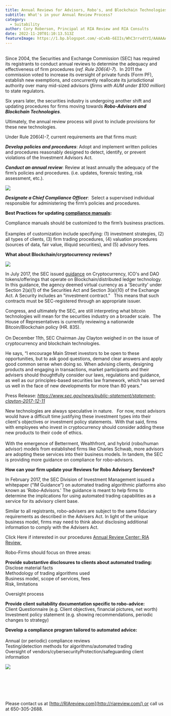 ```yaml
---
title: Annual Reviews for Advisors, Robo's, and Blockchain Technologies
subtitle: What's in your Annual Review Process?
category:
  - Suitability
author: Cory Roberson, Principal at RIA Review and RIA Consults
date: 2022-11-20T01:10:13.513Z
featureImage: https://1.bp.blogspot.com/-oCvAb-6EIIs/WhC3rrvdtYI/AAAAAAAAHQo/QrxSEiSCIOoCvOSU1QAfBkRejlKkTME9wCLcBGAs/s1600/roboadvisor1.jpeg
---
```

<!--StartFragment-->

\
Since 2004, the Securities and Exchange Commission (SEC) has required its registrants to conduct annual reviews to determine the adequacy and effectiveness of firm procedures (*ref. Rule 206(4)-7*).  In 2011 the commission voted to increase its oversight of private funds (Form PF), establish new exemptions, and concurrently reallocate its jurisdictional authority over many mid-sized advisors (*firms with AUM under $100 million*) to state regulators.

Six years later, the securities industry is undergoing another shift and updating procedures for firms moving towards ***Robo-Advisors and Blockchain Technologies***.

Ultimately, the annual review process will pivot to include provisions for these new technologies. 

Under Rule 206(4)-7, current requirements are that firms must:

***Develop policies and procedures***: Adopt and implement written policies and procedures reasonably designed to detect, identify, or prevent violations of the Investment Advisors Act.



***Conduct an annual review***: Review at least annually the adequacy of the firm’s policies and procedures. (i.e. updates, forensic testing, risk assessment, etc.).



[![](https://4.bp.blogspot.com/-KbWsTeNldY4/WjQUaogif_I/AAAAAAAAHdg/v_lm_bci-YkjOaQXqHdgTWcQvpZFipsgACLcBGAs/s640/Annual%2BReview%2B-%2BSummary.jpg)](https://sellfy.com/p/OBZW/)

***Designate a Chief Compliance Officer***:  Select a supervised individual responsible for administering the firm’s policies and procedures.

**Best Practices for updating [compliance manuals](https://sellfy.com/p/azRz/):** 



Compliance manuals should be customized to the firm’s business practices.\
\
Examples of customization include specifying: (1) investment strategies, (2) all types of clients, (3) firm trading procedures, (4) valuation procedures (sources of data, fair value, illiquid securities), and (5) advisory fees.

**What about Blockchain/cryptocurrency reviews?**

[![](https://1.bp.blogspot.com/-ikHIYMXAyXg/WhMPEozdNBI/AAAAAAAAHQ8/rK5sg_AcAO8By0FH6VSxT9V1MH9GS5zcACLcBGAs/s1600/crypto%25241.jpeg)](https://1.bp.blogspot.com/-ikHIYMXAyXg/WhMPEozdNBI/AAAAAAAAHQ8/rK5sg_AcAO8By0FH6VSxT9V1MH9GS5zcACLcBGAs/s1600/crypto%25241.jpeg)

In July 2017, the SEC issued [guidance](https://www.sec.gov/litigation/investreport/34-81207.pdf) on Cryptocurrency, ICO's and DAO tokens/offerings that operate on Blockchain/distributed ledger technology.  In this guidance, the agency deemed virtual currency as a 'Security' under Section 2(a)(1) of the Securities Act and Section 3(a)(10) of the Exchange Act. A Security includes an "investment contract.”   This means that such contracts must be SEC-registered through an appropriate issuer.



Congress, and ultimately the SEC, are still interpreting what bitcoin technologies will mean for the securities industry on a broader scale.  The House of Representatives is currently reviewing a nationwide Bitcoin/Blockchain policy (HR. 835).  \
\
On December 11th, SEC Chairman Jay Clayton weighed in on the issue of cryptocurrency and blockchain technologies. 



He says, “I encourage Main Street investors to be open to these opportunities, but to ask good questions, demand clear answers and apply good common sense when doing so. When advising clients, designing products and engaging in transactions, market participants and their advisers should thoughtfully consider our laws, regulations and guidance, as well as our principles-based securities law framework, which has served us well in the face of new developments for more than 80 years.” 

Press Release: *<https://www.sec.gov/news/public-statement/statement-clayton-2017-12-11>*

New technologies are always speculative in nature.   For now, most advisors would have a difficult time justifying these investment types into their client's objectives or investment policy statements.  With that said, firms with employees who invest in cryptocurrency should consider adding these new products to their code of ethics.\
\
With the emergence of Betterment, Wealthfront, and hybrid (robo/human advisor) models from established firms like Charles Schwab, more advisors are adopting these services into their business models. In tandem, the SEC is providing more guidance on compliance for robo-advisors.

**How can your firm update your Reviews for Robo Advisory Services?**



In February 2017, the SEC Division of Investment Management issued a whitepaper (“IM Guidance”) on automated trading algorithmic platforms also known as 'Robo-Advisors.' The guidance is meant to help firms to determine the implications for using automated trading capabilities as a service for its advisory client base.



Similar to all registrants, robo-advisers are subject to the same fiduciary requirements as described in the Advisers Act. In light of the unique business model, firms may need to think about disclosing additional information to comply with the Advisers Act.



Click Here if interested in our procedures [Annual Review Center: RIA Review ](http://riareview.com/)



Robo-Firms should focus on three areas:



**Provide substantive disclosures to clients about automated trading:**\
Disclose material facts\
Methodology of trading algorithms used\
Business model, scope of services, fees\
Risk, limitations

Oversight process

**Provide client suitability documentation specific to robo-advice:**\
Client Questionnaire (e.g. Client objectives, financial pictures, net worth)\
Investment policy statement (e.g. showing recommendations, periodic changes to strategy)



**Develop a compliance program tailored to automated advice:**\
\
Annual (or periodic) compliance reviews\
Testing/detection methods for algorithms/automated trading\
Oversight of vendors/cybersecurityProtection/safeguarding client information



[![](https://2.bp.blogspot.com/-cC2oxC5kvjc/WjQShnjzFDI/AAAAAAAAHdY/RLYTeAAASJUpY_cYsDNnvhFIGAPv0bnUQCEwYBhgL/s640/Compliance%2BSoftware%2B-%2BAD%2B%2528Blue%2529.jpg)](http://riareview.com/)

\
\
\
\
\
Please contact us at [http://RIAreview.com](http://riareview.com/) or call us at 650-305-2688.



<!--EndFragment-->